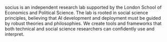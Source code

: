 socius is an independent research lab supported by the London School of Economics and Political Science. The lab is rooted in social science principles, believing that AI development and deployment must be guided by robust theories and philosophies. We create tools and frameworks that both technical and social science researchers can confidently use and interpret. 

